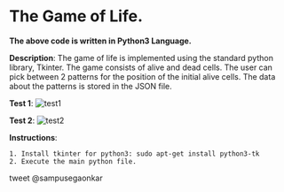 # The Game of Life.

**The above code is written in Python3 Language.**

**Description**: The game of life is implemented using the standard python library, Tkinter. The game consists of alive and dead cells. The user can pick between 2 patterns for the position of the initial alive cells. The data about the patterns is stored in the JSON file.   <br/>

**Test 1**: 
![test1](https://user-images.githubusercontent.com/12711480/53785663-526ee680-3f3f-11e9-8219-e9c821202b75.gif)

**Test 2**:
![test2](https://user-images.githubusercontent.com/12711480/53785687-67e41080-3f3f-11e9-8c9b-9e17878c9fe6.gif)
                     
  **Instructions**: 
  
    1. Install tkinter for python3: sudo apt-get install python3-tk
    2. Execute the main python file.

    

tweet @sampusegaonkar
  
